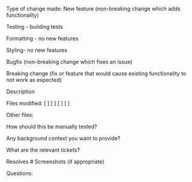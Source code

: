 Type of change made:
New feature (non-breaking change which adds functionality)
 
Testing - building tests
 
Formatting - no new features
 
Styling- no new features
 
Bugfix (non-breaking change which fixes an issue)
 
Breaking change (fix or feature that would cause existing functionality to not work as expected)
 
 
Description



Files modified:
[ ]
[ ]
[ ]
[ ]


 Other files:
 
How should this be manually tested?

Any background context you want to provide?

What are the relevant tickets?

Resolves #
Screenshots (if appropriate)


Questions:
